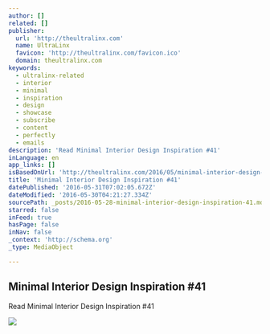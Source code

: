 ```yaml
---
author: []
related: []
publisher:
  url: 'http://theultralinx.com'
  name: UltraLinx
  favicon: 'http://theultralinx.com/favicon.ico'
  domain: theultralinx.com
keywords:
  - ultralinx-related
  - interior
  - minimal
  - inspiration
  - design
  - showcase
  - subscribe
  - content
  - perfectly
  - emails
description: 'Read Minimal Interior Design Inspiration #41'
inLanguage: en
app_links: []
isBasedOnUrl: 'http://theultralinx.com/2016/05/minimal-interior-design-inspiration-41/'
title: 'Minimal Interior Design Inspiration #41'
datePublished: '2016-05-31T07:02:05.672Z'
dateModified: '2016-05-30T04:21:27.334Z'
sourcePath: _posts/2016-05-28-minimal-interior-design-inspiration-41.md
starred: false
inFeed: true
hasPage: false
inNav: false
_context: 'http://schema.org'
_type: MediaObject

---
```

<article style=""><h1>Minimal Interior Design Inspiration #41</h1><p>Read Minimal Interior Design Inspiration #41</p><img src="http://a4.files.theultralinx.com/image/upload/c_fit,cs_srgb,dpr_1.0,h_1200,q_80,w_1200/MTM4OTU4NTkwMjEwNzQ1ODQ3.jpg" /></article>